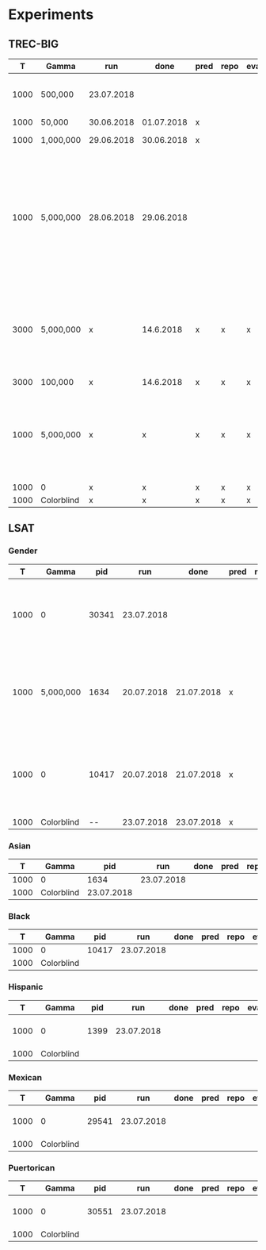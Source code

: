 # Experiments

## TREC-BIG

| T | Gamma | run | done | pred | repo | eval | comments |
| --- | --- | --- | ---| --- | --- | --- | --- |
| 1000 | 500,000 | 23.07.2018 | |  |  |  | running on LSAT server with PID 31731 |
| 1000 | 50,000 | 30.06.2018 | 01.07.2018 | x |  |  | |
| 1000 | 1,000,000 | 29.06.2018 | 30.06.2018 | x |  |  | gamma still too large |
| 1000 | 5,000,000 | 28.06.2018 | 29.06.2018 |  |  |  | trying with dataset with continuous scores, using 50 queries for training, but only 200 candidates --> gamma too large, convergence looked weird |
| 3000 | 5,000,000 | x | 14.6.2018 | x | x | x | higher iterations did not make women to be distributed evenly, but also rates all women to top positions |
| 3000 | 100,000 | x | 14.6.2018 | x | x | x | |
| 1000 | 5,000,000 | x | x | x | x | x | made all women appear in top positions, super weird, trying to have better convergence |
| 1000 | 0 | x | x | x | x | x | |
| 1000 | Colorblind | x | x | x | x | x | |

## LSAT

### Gender

| T | Gamma | pid | run | done | pred | repo | eval | comments |
| --- | --- | --- | --- | ---| --- | --- | --- | --- |
| 1000 | 0 | 30341 | 23.07.2018 |  |  | | | had to redo datasets because was not ordered in descending manner |
| 1000 | 5,000,000 | 1634 | 20.07.2018 | 21.07.2018 | x | | | FAILED; subsampled dataset, now has ~1700 candidates in training set |
| 1000 | 0 | 10417 | 20.07.2018 | 21.07.2018 | x | | | FAILED; subsampled dataset, now has ~1700 candidates in training set |
| 1000 | Colorblind | -- | 23.07.2018 | 23.07.2018 | x | | |


### Asian

| T | Gamma | pid | run | done | pred | repo | eval | comments |
| --- | --- | --- | --- | ---| --- | --- | --- | --- |
| 1000 | 0 | 1634 | 23.07.2018 |  | | | |  |
| 1000 | Colorblind | 23.07.2018 | | | | | |


### Black

| T | Gamma | pid | run | done | pred | repo | eval | comments |
| --- | --- | --- | --- | ---| --- | --- | --- | --- |
| 1000 | 0 | 10417 | 23.07.2018 |  | | | |  |
| 1000 | Colorblind | | | | | | |


### Hispanic

| T | Gamma | pid | run | done | pred | repo | eval | comments |
| --- | --- | --- | --- | ---| --- | --- | --- | --- |
| 1000 | 0 | 1399 | 23.07.2018 |  | | | | running on TREC server |
| 1000 | Colorblind | | | | | | |


### Mexican

| T | Gamma | pid | run | done | pred | repo | eval | comments |
| --- | --- | --- | --- | ---| --- | --- | --- | --- |
| 1000 | 0 | 29541 | 23.07.2018 |  | | | | running on TREC server |
| 1000 | Colorblind | | | | | | |



### Puertorican

| T | Gamma | pid | run | done | pred | repo | eval | comments |
| --- | --- | --- | --- | ---| --- | --- | --- | --- |
| 1000 | 0 | 30551 | 23.07.2018 |  | | | | running on TREC server |
| 1000 | Colorblind | | | | | | |

